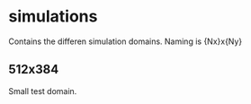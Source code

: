 # simulations
Contains the differen simulation domains. Naming is {Nx}x{Ny}

## 512x384
Small test domain. 
